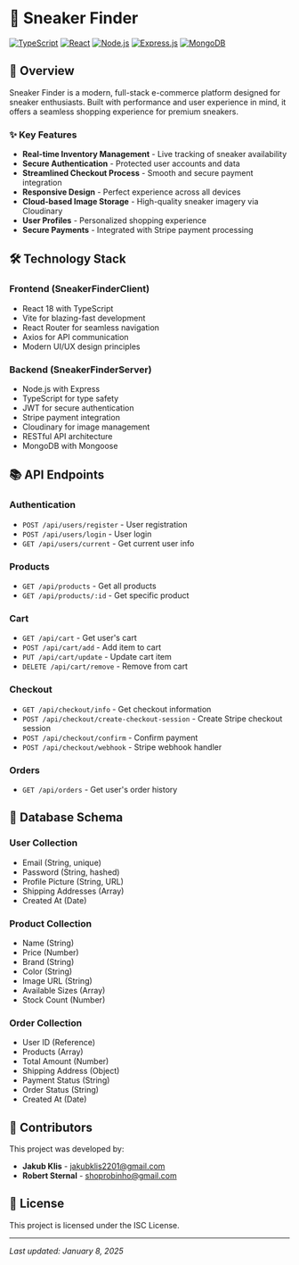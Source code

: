 # 👟 Sneaker Finder

[![TypeScript](https://img.shields.io/badge/TypeScript-007ACC?style=for-the-badge&logo=typescript&logoColor=white)](https://www.typescriptlang.org/)
[![React](https://img.shields.io/badge/React-20232A?style=for-the-badge&logo=react&logoColor=61DAFB)](https://reactjs.org/)
[![Node.js](https://img.shields.io/badge/Node.js-43853D?style=for-the-badge&logo=node.js&logoColor=white)](https://nodejs.org/)
[![Express.js](https://img.shields.io/badge/Express.js-404D59?style=for-the-badge)](https://expressjs.com/)
[![MongoDB](https://img.shields.io/badge/MongoDB-4EA94B?style=for-the-badge&logo=mongodb&logoColor=white)](https://www.mongodb.com/)

## 🚀 Overview

Sneaker Finder is a modern, full-stack e-commerce platform designed for sneaker enthusiasts. Built with performance and user experience in mind, it offers a seamless shopping experience for premium sneakers.

### ✨ Key Features

- **Real-time Inventory Management** - Live tracking of sneaker availability
- **Secure Authentication** - Protected user accounts and data
- **Streamlined Checkout Process** - Smooth and secure payment integration
- **Responsive Design** - Perfect experience across all devices
- **Cloud-based Image Storage** - High-quality sneaker imagery via Cloudinary
- **User Profiles** - Personalized shopping experience
- **Secure Payments** - Integrated with Stripe payment processing

## 🛠️ Technology Stack

### Frontend (SneakerFinderClient)
- React 18 with TypeScript
- Vite for blazing-fast development
- React Router for seamless navigation
- Axios for API communication
- Modern UI/UX design principles

### Backend (SneakerFinderServer)
- Node.js with Express
- TypeScript for type safety
- JWT for secure authentication
- Stripe payment integration
- Cloudinary for image management
- RESTful API architecture
- MongoDB with Mongoose

## 📚 API Endpoints

### Authentication
- `POST /api/users/register` - User registration
- `POST /api/users/login` - User login
- `GET /api/users/current` - Get current user info

### Products
- `GET /api/products` - Get all products
- `GET /api/products/:id` - Get specific product

### Cart
- `GET /api/cart` - Get user's cart
- `POST /api/cart/add` - Add item to cart
- `PUT /api/cart/update` - Update cart item
- `DELETE /api/cart/remove` - Remove from cart

### Checkout
- `GET /api/checkout/info` - Get checkout information
- `POST /api/checkout/create-checkout-session` - Create Stripe checkout session
- `POST /api/checkout/confirm` - Confirm payment
- `POST /api/checkout/webhook` - Stripe webhook handler

### Orders
- `GET /api/orders` - Get user's order history

## 💾 Database Schema

### User Collection
- Email (String, unique)
- Password (String, hashed)
- Profile Picture (String, URL)
- Shipping Addresses (Array)
- Created At (Date)

### Product Collection
- Name (String)
- Price (Number)
- Brand (String)
- Color (String)
- Image URL (String)
- Available Sizes (Array)
- Stock Count (Number)

### Order Collection
- User ID (Reference)
- Products (Array)
- Total Amount (Number)
- Shipping Address (Object)
- Payment Status (String)
- Order Status (String)
- Created At (Date)

## 👥 Contributors

This project was developed by:

- **Jakub Klis** - [jakubklis2201@gmail.com](mailto:jakubklis2201@gmail.com)
- **Robert Sternal** - [shoprobinho@gmail.com](mailto:shoprobinho@gmail.com)

## 📝 License

This project is licensed under the ISC License.

---
*Last updated: January 8, 2025*
